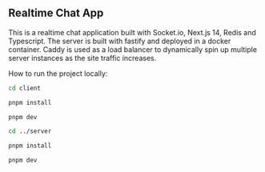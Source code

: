 ## Realtime Chat App

This is a realtime chat application built with Socket.io, Next.js 14, Redis and Typescript. The
server is built with fastify and deployed in a docker container. Caddy is used as a load balancer to
dynamically spin up multiple server instances as the site traffic increases.

How to run the project locally:

```bash
cd client
```

```bash
pnpm install
```

```bash
pnpm dev
```

```bash
cd ../server
```

```bash
pnpm install
```

```bash
pnpm dev
```

